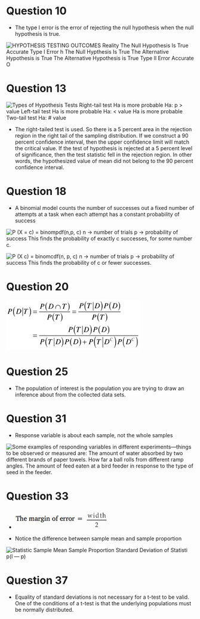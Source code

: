 # Question 10

  -  The type I error is the error of rejecting the null hypothesis
     when the null hypothesis is true.

 ![HYPOTHESIS TESTING OUTCOMES Reality The Null Hypothesis Is True
 Accurate Type I Error h The Null Hypthesis Is True The Alternative
 Hypothesis is True The Alternative Hypothesis is True Type Il Error
 Accurate O ](./media/image352.png)

# Question 13

 ![Types of Hypothesis Tests Right-tail test Ha is more probable Ha: p
 \> value Left-tail test Ha is more probable Ha: < value Ha is more
 probable Two-tail test Ha: \# value ](./media/image476.png)

  -  The right-tailed test is used. So there is a 5 percent area in the
     rejection region in the right tail of the sampling distribution.
     If we construct a 90 percent confidence interval, then the upper
     confidence limit will match the critical value. If the test of
     hypothesis is rejected at a 5 percent level of significance, then
     the test statistic fell in the rejection region. In other words,
     the hypothesized value of mean did not belong to the 90 percent
     confidence interval.

# Question 18

  -  A binomial model counts the number of successes out a fixed number
     of attempts at a task when each attempt has a constant probability
     of success

 ![P (X = c) = binompdf(n,p, c) n -\> number of trials p -\>
 probability of success This finds the probability of exactly c
 successes, for some number c. ](./media/image119.png)
 
 ![P (X c) = binomcdf(n, p, c) n -\> number of trials p -\> probability
 of success This finds the probability of c or fewer successes.
 ](./media/image120.png)

# Question 20

 ![P(DnT) "(DIT) p(T) p(T) ](./media/image98.png)

# Question 25

  -  The population of interest is the population you are trying to
     draw an inference about from the collected data sets.

# Question 31

  -  Response variable is about each sample, not the whole samples

 ![Some examples of responding variables in different
 experiments—things to be observed or measured are: The amount of
 water absorbed by two different brands of paper towels. How far a ball
 rolls from different ramp angles. The amount of feed eaten at a bird
 feeder in response to the type of seed in the feeder.
 ](./media/image477.png)

# Question 33

  -  ![\*Ihe margin of error width ](./media/image478.png)

  -  Notice the difference between sample mean and sample proportion

 ![Statistic Sample Mean Sample Proportion Standard Deviation of
 Statisti p(l — p) ](./media/image479.png)

# Question 37

  -  Equality of standard deviations is not necessary for a t-test to
     be valid. One of the conditions of a t-test is that the underlying
     populations must be normally distributed.